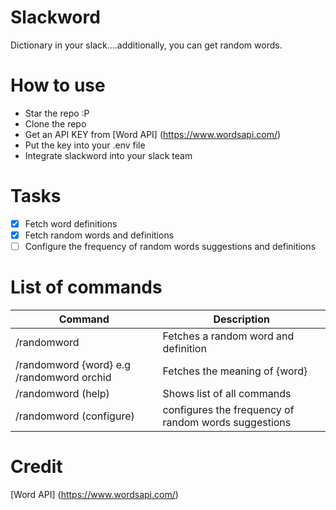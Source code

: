 # Slackword
Dictionary in your slack....additionally, you can get random words.

# How to use
* Star the repo :P
* Clone the repo
* Get an API KEY from [Word API] (https://www.wordsapi.com/)
* Put the key into your .env file
* Integrate slackword into your slack team

# Tasks
- [x] Fetch word definitions
- [x] Fetch random words and definitions
- [ ] Configure the frequency of random words suggestions and definitions

# List of commands
Command  | Description
------------- | -------------
/randomword  | Fetches a random word and definition
/randomword {word} e.g /randomword orchid  | Fetches the meaning of {word}
/randomword (help) | Shows list of all commands
/randomword (configure) | configures the frequency of random words suggestions

# Credit
[Word API] (https://www.wordsapi.com/)
